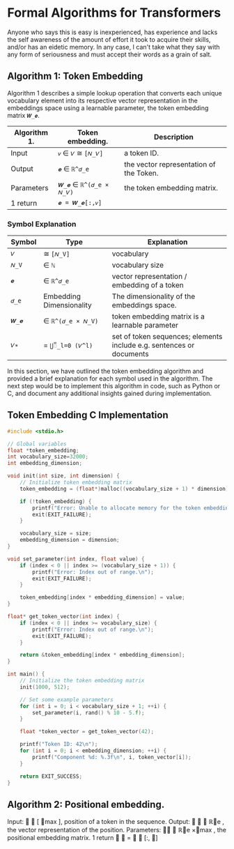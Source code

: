 # Formal Algorithms for Transformers

Anyone who says this is easy is inexperienced, has experience and lacks the self awareness of the amount of effort it took to acquire their skills, and/or has an eidetic memory. In any case, I can't take what they say with any form of seriousness and must accept their words as a grain of salt.

## Algorithm 1: Token Embedding

Algorithm 1 describes a simple lookup operation that converts each unique vocabulary element into
its respective vector representation in the embeddings space using a learnable parameter, the token
embedding matrix `𝑾_𝒆`.

| Algorithm 1. | Token embedding.        | Description                             |
| ------------ | ----------------------- | --------------------------------------- |
| Input        | `𝑣` ∈ `𝑉` ≅ `[𝑁_𝑉]`     | a token ID.                             |
| Output       | `𝒆` ∈ `ℝ^𝑑_e`           | the vector representation of the Token. |
| Parameters   | `𝑾_𝒆` ∈ `ℝ^(𝑑_e × 𝑁_𝑉)` | the token embedding matrix.             |
| 1 return     | `𝒆 = 𝑾_𝒆[:,𝑣]`          |                                         |

### Symbol Explanation

| Symbol | Type | Explanation |
| --- | --- | --- |
| `𝑉` | ≅ `[𝑁_V]` | vocabulary |
| `𝑁_V` | ∈ `ℕ` | vocabulary size |
| `𝒆` | ∈ `ℝ^𝑑_e` | vector representation / embedding of a token |
| `𝑑_e` | Embedding Dimensionality | The dimensionality of the embeddings space. |
| `𝑾_𝒆` | ∈ `ℝ^(𝑑_e × 𝑁_V)` | token embedding matrix is a learnable parameter |
| `𝑉∗` | = `⋃◌᪲_l=0 (𝑉^l)` | set of token sequences; elements include e.g. sentences or documents |

In this section, we have outlined the token embedding algorithm and provided a brief explanation for
each symbol used in the algorithm. The next step would be to implement this algorithm in code, such
as Python or C, and document any additional insights gained during implementation.

## Token Embedding C Implementation

```c
#include <stdio.h>

// Global variables
float *token_embedding;
int vocabulary_size=32000;
int embedding_dimension;

void init(int size, int dimension) {
    // Initialize token embedding matrix
    token_embedding = (float*)malloc((vocabulary_size + 1) * dimension);

    if (!token_embedding) {
        printf("Error: Unable to allocate memory for the token embedding.\n");
        exit(EXIT_FAILURE);
    }

    vocabulary_size = size;
    embedding_dimension = dimension;
}

void set_parameter(int index, float value) {
    if (index < 0 || index >= (vocabulary_size + 1)) {
        printf("Error: Index out of range.\n");
        exit(EXIT_FAILURE);
    }

    token_embedding[index * embedding_dimension] = value;
}

float* get_token_vector(int index) {
    if (index < 0 || index >= vocabulary_size) {
        printf("Error: Index out of range.\n");
        exit(EXIT_FAILURE);
    }

    return &token_embedding[index * embedding_dimension];
}

int main() {
    // Initialize the token embedding matrix
    init(1000, 512);

    // Set some example parameters
    for (int i = 0; i < vocabulary_size + 1; ++i) {
        set_parameter(i, rand() % 10 - 5.f);
    }

    float *token_vector = get_token_vector(42);

    printf("Token ID: 42\n");
    for (int i = 0; i < embedding_dimension; ++i) {
        printf("Component %d: %.3f\n", i, token_vector[i]);
    }

    return EXIT_SUCCESS;
}
```

## Algorithm 2: Positional embedding.
Input:  ∈ [ max ], position of a token in
        the sequence.
Output: 𝒆 𝒑 ∈ ℝ𝑑e , the vector
        representation of the position.
Parameters: 𝑾𝒑 ∈ ℝ𝑑e ×max , the positional
            embedding matrix.
1 return 𝒆 𝒑 = 𝑾 𝒑 [:, ]

